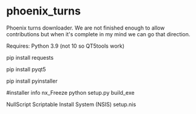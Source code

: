 # phoenix_turns
Phoenix turns downloader. We are not finished enough to allow contributions but when it's complete in my mind we can go that direction.

Requires:
Python 3.9 (not 10 so QT5tools work)

pip install requests

pip install pyqt5

pip install pyinstaller


#installer info
nx_Freeze
python setup.py build_exe

NullScript Scriptable Install System (NSIS)
setup.nis